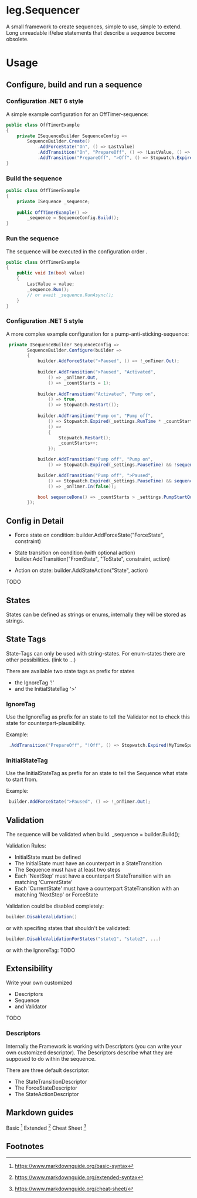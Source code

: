 # Ieg.Sequencer

A small framework to create sequences, simple to use, simple to extend.
Long unreadable if/else statements that describe a sequence become obsolete.


# Usage
## Configure, build and run a sequence
### Configuration .NET 6 style

A simple example configuration for an OffTimer-sequence:

```c#
public class OffTimerExample
{
    private ISequenceBuilder SequenceConfig =>
        SequenceBuilder.Create()
            .AddForceState("On", () => LastValue)
            .AddTransition("On", "PrepareOff", () => !LastValue, () => Stopwatch.Restart())
            .AddTransition("PrepareOff", ">Off", () => Stopwatch.Expired(MyTimeSpan));
}
```

### Build the sequence

```c#
public class OffTimerExample
{
    private ISequence _sequence;
	
    public OffTimerExample() =>
        _sequence = SequenceConfig.Build();
}
```

### Run the sequence

The sequence will be executed in the configuration order .

```c#
public class OffTimerExample
{
    public void In(bool value)
    {
        LastValue = value;
        _sequence.Run();
        // or await _sequence.RunAsync();
    }
}
```

### Configuration .NET 5 style

A more complex example configuration for a pump-anti-sticking-sequence:

```c#
 private ISequenceBuilder SequenceConfig =>
        SequenceBuilder.Configure(builder =>
        {
            builder.AddForceState(">Paused", () => !_onTimer.Out);
            
            builder.AddTransition(">Paused", "Activated",
                () => _onTimer.Out,
                () => _countStarts = 1);
            
            builder.AddTransition("Activated", "Pump on",
                () => true,
                () => Stopwatch.Restart());
            
            builder.AddTransition("Pump on", "Pump off",
                () => Stopwatch.Expired(_settings.RunTime * _countStarts.Factorial()),
                () =>
                {
                    Stopwatch.Restart();
                    _countStarts++;
                });

            builder.AddTransition("Pump off", "Pump on",
                () => Stopwatch.Expired(_settings.PauseTime) && !sequenceDone());

            builder.AddTransition("Pump off", ">Paused",
                () => Stopwatch.Expired(_settings.PauseTime) && sequenceDone(),
                () => _onTimer.In(false));

            bool sequenceDone() => _countStarts > _settings.PumpStartQuantity;
        });
```

## Config in Detail

- Force state on condition:
  builder.AddForceState("ForceState", constraint)

- State transition on condition (with optional action)
  builder.AddTransition("FromState", "ToState", constraint, action)

- Action on state:
  builder.AddStateAction("State", action)

TODO



## States

States can be defined as strings or enums, internally they will be stored as strings.



## State Tags

State-Tags can only be used with string-states.
For enum-states there are other possibilities. (link to ...)

There are available two state tags as prefix for states
- the IgnoreTag '!'
- and the InitialStateTag '>'

### IgnoreTag
Use the IgnoreTag as prefix for an state to tell the Validator not to check this state for counterpart-plausibility.

Example:
```C#
 .AddTransition("PrepareOff", "!Off", () => Stopwatch.Expired(MyTimeSpan));
```


### InitialStateTag
Use the InitialStateTag as prefix for an state to tell the Sequence what state to start from.

Example:
```C#
 builder.AddForceState(">Paused", () => !_onTimer.Out);
```



## Validation

The sequence will be validated when build.
        _sequence = builder.Build();


Validation Rules:

- InitialState must be defined
- The InitialState must have an counterpart in a StateTransition
- The Sequence must have at least two steps
- Each 'NextStep' must have a counterpart StateTransition with an matching 'CurrentState'
- Each 'CurrentState' must have a counterpart StateTransition with an matching 'NextStep' or ForceState

Validation could be disabled completely:
 ```C#
 builder.DisableValidation()
 ```
or with specifing states that shouldn't be validated:
 ```C#
 builder.DisableValidationForStates("state1", "state2", ...)
 ```
or with the IgnoreTag:
TODO


## Extensibility
Write your own customized 
- Descriptors
- Sequence
- and Validator

TODO


### Descriptors

Internally the Framework is working with Descriptors (you can write your own customized descriptor).
The Descriptors describe what they are supposed to do within the sequence.

There are three default descriptor:
- The StateTransitionDescriptor
- The ForceStateDescriptor
- The StateActionDescriptor


## Markdown guides 

Basic [^md_basic]
Extended [^md_extended]
Cheat Sheet [^md_cheat]



## Footnotes

[^md_basic]: https://www.markdownguide.org/basic-syntax
[^md_extended]: https://www.markdownguide.org/extended-syntax
[^md_cheat]:https://www.markdownguide.org/cheat-sheet/